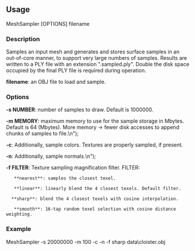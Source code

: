 ## Usage

MeshSampler [OPTIONS] filename

### Description 

Samples an input mesh and generates and stores surface samples in an out-of-core manner, to support very large numbers of samples. Results are written to a PLY file with an extension ".sampled.ply". Double the disk space occupied by the final PLY file is required during operation.
	
**filename**: an OBJ file to load and sample.

### Options

**-s NUMBER**: number of samples to draw. Default is 1000000.

**-m MEMORY**: maximum memory to use for the sample storage in Mbytes. Default is 64 (Mbytes). More memory -> fewer disk accesses to append chunks of samples to file.\n");

**-c**:        Additionally, sample colors. Textures are properly sampled, if present.

**-n**:        Additionally, sample normals.\n");

**-f FILTER**: Texture sampling magnification filter. FILTER:

	   **nearest**: samples the closest texel.
           
	   **linear**: linearly blend the 4 closest texels. Default filter.
	   
	  **sharp**: blend the 4 closest texels with cosine interpolation. 
          
	   **smooth**: 16-tap random texel selection with cosine distance weighting.
	
 ### Example
 
 MeshSampler -s 20000000 -m 100 -c -n -f sharp data\\cloister.obj
 

